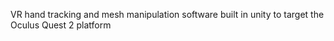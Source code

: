 VR hand tracking and mesh manipulation software built in unity to target the Oculus Quest 2 platform
